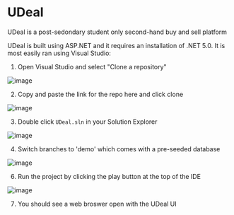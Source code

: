 # UDeal

UDeal is a post-sedondary student only second-hand buy and sell platform

UDeal is built using ASP.NET and it requires an installation of .NET 5.0. It is most easily ran using Visual Studio:

1. Open Visual Studio and select "Clone a repository"

![image](https://user-images.githubusercontent.com/47361247/163654323-2a772e61-be46-4447-9517-a11a171ae2d3.png)
  
2. Copy and paste the link for the repo here and click clone

![image](https://user-images.githubusercontent.com/47361247/163654378-e1c018f1-f7a0-4fb6-9d7b-4de3cfcfdb6d.png)

3. Double click `UDeal.sln` in your Solution Explorer

![image](https://user-images.githubusercontent.com/47361247/163654427-a6c11496-34a1-4ee3-98ed-a7616706c384.png)

4. Switch branches to 'demo' which comes with a pre-seeded database

![image](https://user-images.githubusercontent.com/47361247/163654492-958d5f3b-d6f0-4c4e-a1df-e6299d5b91e0.png)

6. Run the project by clicking the play button at the top of the IDE

![image](https://user-images.githubusercontent.com/47361247/163654475-c9298e0a-afcf-4f7d-9b39-d1d634dae858.png)

7. You should see a web broswer open with the UDeal UI
